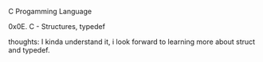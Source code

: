 C Progamming Language

0x0E. C - Structures, typedef


thoughts:
I kinda understand it,
i look forward to learning more about struct and typedef.
